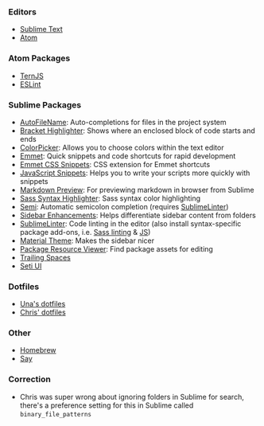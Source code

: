 ### Editors

- [Sublime Text](http://www.sublimetext.com/3)
- [Atom](https://atom.io)

### Atom Packages

- [TernJS](https://atom.io/packages/atom-ternjs)
- [ESLint](https://atom.io/packages/linter-eslint)

### Sublime Packages

- [AutoFileName](https://packagecontrol.io/packages/AutoFileName): Auto-completions for files in the project system
- [Bracket Highlighter](https://packagecontrol.io/packages/BracketHighlighter): Shows where an enclosed block of code starts and ends
- [ColorPicker](https://packagecontrol.io/packages/ColorPicker): Allows you to choose colors within the text editor
- [Emmet](https://packagecontrol.io/packages/Emmet): Quick snippets and code shortcuts for rapid development
- [Emmet CSS Snippets](https://packagecontrol.io/packages/Emmet%20Css%20Snippets): CSS extension for Emmet shortcuts
- [JavaScript Snippets](https://packagecontrol.io/packages/JavaScript%20Snippets): Helps you to write your scripts more quickly with snippets
- [Markdown Preview](https://packagecontrol.io/packages/Markdown%20Preview): For previewing markdown in browser from Sublime
- [Sass Syntax Highlighter](https://packagecontrol.io/packages/Syntax%20Highlighting%20for%20Sass): Sass syntax color highlighting
- [Semi](https://packagecontrol.io/packages/Semi): Automatic semicolon completion (requires [SublimeLinter](https://packagecontrol.io/packages/SublimeLinter))
- [Sidebar Enhancements](https://packagecontrol.io/packages/SideBarEnhancements): Helps differentiate sidebar content from folders
- [SublimeLinter](https://packagecontrol.io/packages/SublimeLinter): Code linting in the editor (also install syntax-specific package add-ons, i.e. [Sass linting](https://packagecontrol.io/packages/SublimeLinter-contrib-scss-lint) & [JS](https://packagecontrol.io/packages/SublimeLinter-contrib-jslint))
- [Material Theme](http://equinusocio.github.io/material-theme/): Makes the sidebar nicer
- [Package Resource Viewer](https://packagecontrol.io/packages/PackageResourceViewer): Find package assets for editing
- [Trailing Spaces](https://packagecontrol.io/packages/TrailingSpaces)
- [Seti UI](https://packagecontrol.io/packages/TrailingSpaces)

### Dotfiles

- [Una's dotfiles](https://github.com/una/dotfiles)
- [Chris' dotfiles](https://github.com/chrisdhanaraj/dotfiles)

### Other

- [Homebrew](http://brew.sh/)
- [Say](http://www.techradar.com/us/how-to/computing/apple/terminal-101-making-your-mac-talk-with-say-1305649)

### Correction

- Chris was super wrong about ignoring folders in Sublime for search, there's a preference setting for this in Sublime called `binary_file_patterns`

